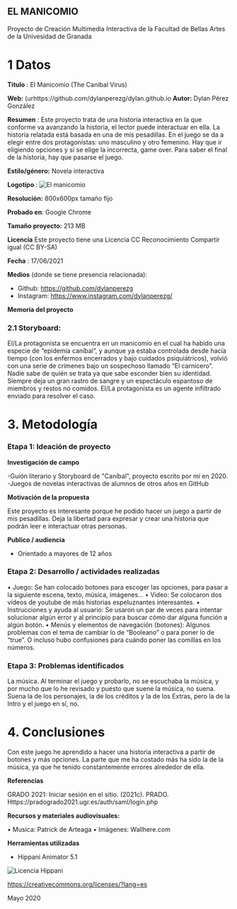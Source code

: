 ## EL MANICOMIO 

Proyecto de Creación Multimedia Interactiva de la  Facultad de Bellas Artes de la Univesidad de Granada



# 1 Datos 



**Titulo** : El Manicomio (The Canibal Virus)

**Web:**  (urhttps://github.com/dylanperezg/dylan.github.io
**Autor:**  Dylan Pérez González

**Resumen** :  Este proyecto trata de una historia interactiva en la que conforme va avanzando la historia, el lector puede interactuar en ella. La historia relatada está basada en una de mis pesadillas. En el juego se da a elegir entre dos protagonistas: uno masculino y otro femenino. Hay que ir eligiendo opciones y si se elige la incorrecta, game over. Para saber el final de la historia, hay que pasarse el juego.

**Estilo/género:**  Novela interactiva

**Logotipo** : ![El manicomio](https://user-images.githubusercontent.com/84901665/122969397-e1ac9c00-d38c-11eb-9290-24fb8c86b6d1.JPG)

**Resolución:** 800x600px tamaño fijo

**Probado en**: Google Chrome

**Tamaño proyecto:** 213 MB

**Licencia** Este proyecto tiene una Licencia CC Reconocimiento Compartir igual (CC BY-SA)

**Fecha** : 17/06/2021

**Medios** (donde se tiene presencia relacionada):

- Github: https://github.com/dylanperezg
- Instagram: https://www.instagram.com/dylanperezg/

**Memoria del proyecto**

### 2.1 Storyboard: 

El/La protagonista se encuentra en un manicomio en el cual ha habido una especie de “epidemia caníbal”, y aunque ya estaba controlada desde hacía tiempo (con los enfermos encerrados y bajo cuidados psiquiátricos), volvió con una serie de crímenes bajo un sospechoso llamado “El carnicero”. Nadie sabe de quién se trata ya que sabe esconder bien su identidad.  Siempre deja un gran rastro de sangre y un espectáculo espantoso de miembros y restos no comidos. El/La protagonista es un agente infiltrado enviado para resolver el caso.






# 3. Metodología


### Etapa 1: Ideación de proyecto

**Investigación de campo** 

-Guión literario y Storyboard de "Caníbal", proyecto escrito por mí en 2020.
-Juegos de novelas interactivas de alumnos de otros años en GitHub


**Motivación de la propuesta** 

Este proyecto es interesante porque he podido hacer un juego a partir de mis pesadillas. Deja la libertad para expresar y crear una historia que podrán leer e interactuar otras personas.


**Publico / audiencia**

- Orientado a mayores de 12 años




### Etapa 2: Desarrollo / actividades realizadas

•	Juego: Se han colocado botones para escoger las opciones, para pasar a la siguiente escena, texto, música, imágenes…
•	Video: Se colocaron dos vídeos de youtube de más historias espeluznantes interesantes.
•	Instrucciones y ayuda al usuario: Se usaron un par de veces para intentar solucionar algún error y al principio para buscar cómo dar alguna función a algún botón.
•	Menús y elementos de navegación (botones): Algunos problemas con el tema de cambiar lo de “Booleano” o para poner lo de “true”. O incluso hubo confusiones para cuándo poner las comillas en los números.



### Etapa 3: Problemas identificados

La música. Al terminar el juego y probarlo, no se escuchaba la música, y por mucho que lo he revisado y puesto que suene la música, no suena. Suena la de los personajes, la de los créditos y la de los Extras, pero la de la Intro y el juego en sí, no.

# 4. Conclusiones 
Con este juego he aprendido a hacer una historia interactiva a partir de botones y más opciones. La parte que me ha costado más ha sido la de la música, ya que he tenido constantemente errores alrededor de ella.

**Referencias**

GRADO 2021: Iniciar sesión en el sitio. (2021c). PRADO. Https://pradogrado2021.ugr.es/auth/saml/login.php

**Recursos y materiales audiovisuales:**

•	Musica: Patrick de Arteaga
•	Imágenes: Wallhere.com


**Herramientas utilizadas**

- Hippani Animator 5.1


![Licencia Hippani](https://user-images.githubusercontent.com/84901665/122971573-7adcb200-d38f-11eb-8f5f-981f58dd9e29.JPG)

https://creativecommons.org/licenses/?lang=es

Mayo 2020
